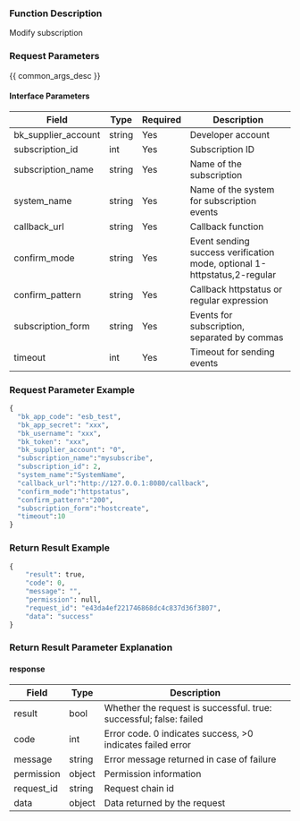 ### Function Description

Modify subscription

### Request Parameters

{{ common_args_desc }}

#### Interface Parameters

| Field               | Type   | Required | Description                                                  |
| ------------------- | ------ | -------- | ------------------------------------------------------------ |
| bk_supplier_account | string | Yes      | Developer account                                            |
| subscription_id     | int    | Yes      | Subscription ID                                              |
| subscription_name   | string | Yes      | Name of the subscription                                     |
| system_name         | string | Yes      | Name of the system for subscription events                   |
| callback_url        | string | Yes      | Callback function                                            |
| confirm_mode        | string | Yes      | Event sending success verification mode, optional 1-httpstatus,2-regular |
| confirm_pattern     | string | Yes      | Callback httpstatus or regular expression                    |
| subscription_form   | string | Yes      | Events for subscription, separated by commas                 |
| timeout             | int    | Yes      | Timeout for sending events                                   |

### Request Parameter Example

```python
{
  "bk_app_code": "esb_test",
  "bk_app_secret": "xxx",
  "bk_username": "xxx",
  "bk_token": "xxx",
  "bk_supplier_account": "0",
  "subscription_name":"mysubscribe",
  "subscription_id": 2,
  "system_name":"SystemName",
  "callback_url":"http://127.0.0.1:8080/callback",
  "confirm_mode":"httpstatus",
  "confirm_pattern":"200",
  "subscription_form":"hostcreate",
  "timeout":10
}
```

### Return Result Example

```python
{
    "result": true,
    "code": 0,
    "message": "",
    "permission": null,
    "request_id": "e43da4ef221746868dc4c837d36f3807",
    "data": "success"
}
```

### Return Result Parameter Explanation

#### response

| Field       | Type   | Description                                                  |
| ---------- | ------ | ------------------------------------------------------------ |
| result     | bool   | Whether the request is successful. true: successful; false: failed |
| code       | int    | Error code. 0 indicates success, >0 indicates failed error   |
| message    | string | Error message returned in case of failure                    |
| permission | object | Permission information                                       |
| request_id | string | Request chain id                                             |
| data       | object | Data returned by the request                                 |